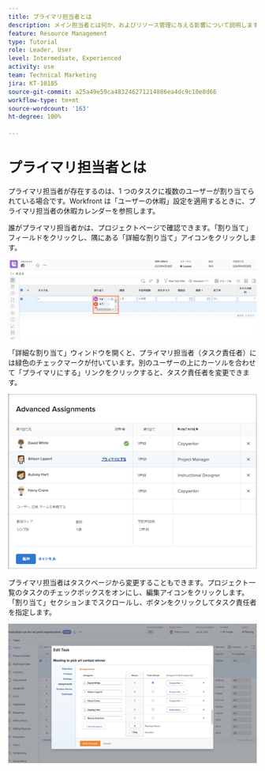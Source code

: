 ```yaml
---
title: プライマリ担当者とは
description: メイン担当者とは何か、およびリソース管理に与える影響について説明します。
feature: Resource Management
type: Tutorial
role: Leader, User
level: Intermediate, Experienced
activity: use
team: Technical Marketing
jira: KT-10185
source-git-commit: a25a49e59ca483246271214886ea4dc9c10e8d66
workflow-type: tm+mt
source-wordcount: '163'
ht-degree: 100%

---
```


# プライマリ担当者とは

プライマリ担当者が存在するのは、1 つのタスクに複数のユーザーが割り当てられている場合です。Workfront は「ユーザーの休暇」設定を適用するときに、プライマリ担当者の休暇カレンダーを参照します。

誰がプライマリ担当者かは、プロジェクトページで確認できます。「割り当て」フィールドをクリックし、隅にある「詳細な割り当て」アイコンをクリックします。

![複数の担当者](assets/pa_01.png)

「詳細な割り当て」ウィンドウを開くと、プライマリ担当者（タスク責任者）には緑色のチェックマークが付いています。別のユーザーの上にカーソルを合わせて「プライマリにする」リンクをクリックすると、タスク責任者を変更できます。

![プライマリ担当者を選択](assets/pa_02.png)

プライマリ担当者はタスクページから変更することもできます。プロジェクト一覧のタスクのチェックボックスをオンにし、編集アイコンをクリックします。「割り当て」セクションまでスクロールし、ボタンをクリックしてタスク責任者を指定します。

![タスク責任者ボタン](assets/pa_03.png)

